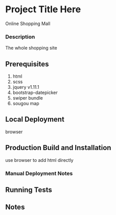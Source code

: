 # Project Title Here
Online Shopping Mall

### Description
The whole shopping site

## Prerequisites
1. html
2. scss
3. jquery v1.11.1
4. bootstrap-datepicker
5. swiper bundle
6. sougou map


## Local Deployment
browser

## Production Build and Installation
use browser to add html directly

### Manual Deployment Notes

## Running Tests

## Notes
